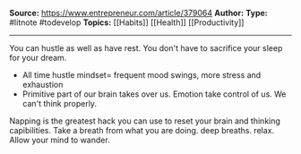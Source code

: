 **Source:** https://www.entrepreneur.com/article/379064
**Author:** 
**Type:** #litnote #todevelop 
**Topics:**  [[Habits]] [[Health]] [[Productivity]]

----
You can hustle as well as have rest. You don't have to sacrifice your sleep for your dream.
- All time hustle mindset= frequent mood swings, more stress and exhaustion
- Primitive part of our brain takes over us. Emotion take control of us. We can't think properly.

Napping is the greatest hack you can use to reset your brain and thinking capibilities.
Take  a breath from what you are doing. deep breaths. relax. Allow your mind to wander.
